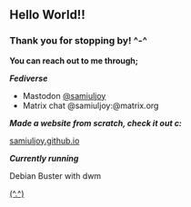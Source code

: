 ## Hello World!! 

### Thank you for stopping by! ^-^

**You can reach out to me through;**

***Fediverse***

* Mastodon [@samiuljoy](https://fosstodon.org/@samiuljoy)
* Matrix chat @samiuljoy:@matrix.org

***Made a website from scratch, check it out c:***

[samiuljoy.github.io](https://samiuljoy.github.io)

***Currently running***

Debian Buster with dwm

[(^.^)](https://www.youtube.com/watch?v=BM4cnioNmDU)
<!--
**samiuljoy/samiuljoy** is a ✨ _special_ ✨ repository because its `README.md` (this file) appears on your GitHub profile.

Here are some ideas to get you started:

- 🔭 I’m currently working on ...
- 🌱 I’m currently learning ...
- 👯 I’m looking to collaborate on ...
- 🤔 I’m looking for help with ...
- 💬 Ask me about ...
- 📫 How to reach me: ...
- 😄 Pronouns: ...
- ⚡ Fun fact: ...
-->
